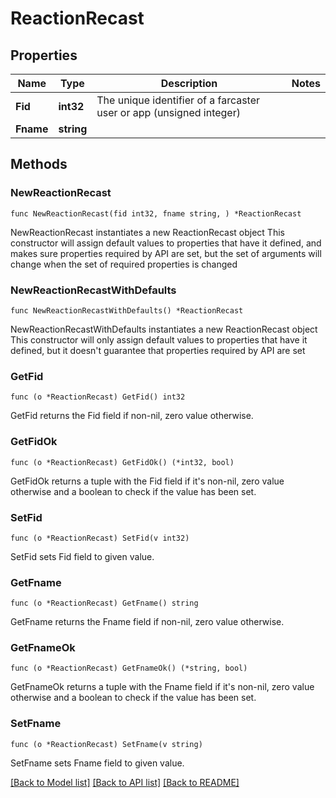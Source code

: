 # ReactionRecast

## Properties

Name | Type | Description | Notes
------------ | ------------- | ------------- | -------------
**Fid** | **int32** | The unique identifier of a farcaster user or app (unsigned integer) | 
**Fname** | **string** |  | 

## Methods

### NewReactionRecast

`func NewReactionRecast(fid int32, fname string, ) *ReactionRecast`

NewReactionRecast instantiates a new ReactionRecast object
This constructor will assign default values to properties that have it defined,
and makes sure properties required by API are set, but the set of arguments
will change when the set of required properties is changed

### NewReactionRecastWithDefaults

`func NewReactionRecastWithDefaults() *ReactionRecast`

NewReactionRecastWithDefaults instantiates a new ReactionRecast object
This constructor will only assign default values to properties that have it defined,
but it doesn't guarantee that properties required by API are set

### GetFid

`func (o *ReactionRecast) GetFid() int32`

GetFid returns the Fid field if non-nil, zero value otherwise.

### GetFidOk

`func (o *ReactionRecast) GetFidOk() (*int32, bool)`

GetFidOk returns a tuple with the Fid field if it's non-nil, zero value otherwise
and a boolean to check if the value has been set.

### SetFid

`func (o *ReactionRecast) SetFid(v int32)`

SetFid sets Fid field to given value.


### GetFname

`func (o *ReactionRecast) GetFname() string`

GetFname returns the Fname field if non-nil, zero value otherwise.

### GetFnameOk

`func (o *ReactionRecast) GetFnameOk() (*string, bool)`

GetFnameOk returns a tuple with the Fname field if it's non-nil, zero value otherwise
and a boolean to check if the value has been set.

### SetFname

`func (o *ReactionRecast) SetFname(v string)`

SetFname sets Fname field to given value.



[[Back to Model list]](../README.md#documentation-for-models) [[Back to API list]](../README.md#documentation-for-api-endpoints) [[Back to README]](../README.md)


